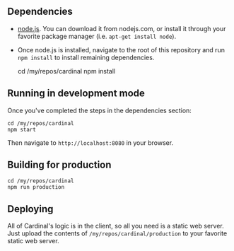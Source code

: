 ## Dependencies

* [node.js](https://nodejs.org/en/). You can download it from nodejs.com, or install it through your favorite package manager (i.e. `apt-get install node`).
* Once node.js is installed, navigate to the root of this repository and run `npm install` to install remaining dependencies.

    cd /my/repos/cardinal
    npm install

## Running in development mode

Once you've completed the steps in the dependencies section:

    cd /my/repos/cardinal
    npm start

Then navigate to `http://localhost:8080` in your browser.

## Building for production

    cd /my/repos/cardinal
    npm run production

## Deploying

All of Cardinal's logic is in the client, so all you need is a static web server. Just upload the contents of `/my/repos/cardinal/production` to your favorite static web server.